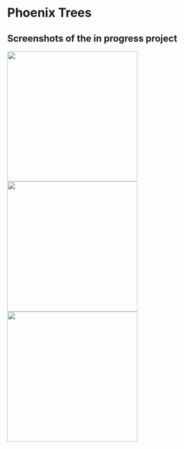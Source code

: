 # Phoenix Trees

## Screenshots of the in progress project

<p align="center"> 
 
<img src="https://i.ibb.co/d5kXfng/Screenshot-1640086830.png" width="300" /> <br/>
<img src="https://i.ibb.co/dryXyYk/Screenshot-1640086834.png" width="300" /> <br/>
<img src="https://i.ibb.co/2ZNK6Qp/Screenshot-1640086664.png" width="300" /> <br/>






</p>

